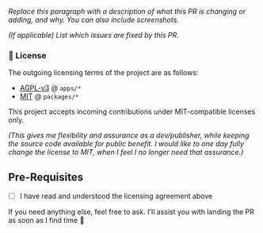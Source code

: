 *Replace this paragraph with a description of what this PR is changing or 
adding, and why. You can also include screenshots.*

*(If applicable) List which issues are fixed by this PR.*

### 📝 License

The outgoing licensing terms of the project are as follows:

- [AGPL-v3](./LICENSE) @ `apps/*`
- [MIT](./.github/ALT_LICENSE.md) @ `packages/*`

This project accepts incoming contributions under MIT-compatible 
licenses only.

*(This gives me flexibility and assurance as a dev/publisher,
while keeping the source code available for public benefit.
I would like to one day fully change the license to MIT, when I feel 
I no longer need that assurance.)*

## Pre-Requisites

- [ ] I have read and understood the licensing agreement above 

If you need anything else, feel free to ask. I'll assist you with landing the 
PR as soon as I find time 🙏 